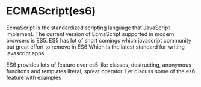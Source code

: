 # ECMAScript(es6)

EcmaScript is the standardized scripting language that JavaScript implement. The current version of EcmaScript supported in modern browsers is ES5. ES5 has lot of short comings which javascript community put great effort to remove in ES6 Which is the latest standard for writing javascript apps.

ES6 provides lots of feature over es5 like classes, destructing, anonymous funcitons and templates literal, spreat operator.
Let discuss some of the es6 feature with examples
